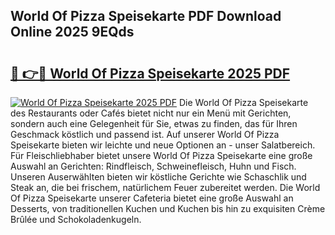 ## World Of Pizza Speisekarte PDF Download Online 2025 9EQds

# <h2><a href="http://gcari6k.nevu.top/?p=World+Of+Pizza+Speisekarte">🔗 👉🔴 World Of Pizza Speisekarte 2025 PDF</a></h2>

[![World Of Pizza Speisekarte 2025 PDF](https://i.imgur.com/dBaPXMq.png)](http://gcari6k.nevu.top/?p=World+Of+Pizza+Speisekarte)
Die World Of Pizza Speisekarte des Restaurants oder Cafés bietet nicht nur ein Menü mit Gerichten, sondern auch eine Gelegenheit für Sie, etwas zu finden, das für Ihren Geschmack köstlich und passend ist. Auf unserer World Of Pizza Speisekarte bieten wir leichte und neue Optionen an - unser Salatbereich. Für Fleischliebhaber bietet unsere World Of Pizza Speisekarte eine große Auswahl an Gerichten: Rindfleisch, Schweinefleisch, Huhn und Fisch. Unseren Auserwählten bieten wir köstliche Gerichte wie Schaschlik und Steak an, die bei frischem, natürlichem Feuer zubereitet werden. Die World Of Pizza Speisekarte unserer Cafeteria bietet eine große Auswahl an Desserts, von traditionellen Kuchen und Kuchen bis hin zu exquisiten Crème Brûlée und Schokoladenkugeln.
